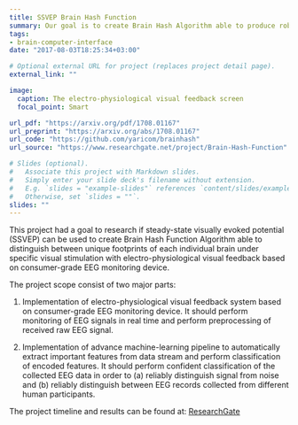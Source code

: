 ```yaml
---
title: SSVEP Brain Hash Function
summary: Our goal is to create Brain Hash Algorithm able to produce robust distinction between EEG signals of different humans under electro-physiological visual feedback based on steady-state visually evoked potential (SSVEP). It can be applied at variety of tasks from user authentication at online web services to user identification for physical access control systems.
tags:
- brain-computer-interface
date: "2017-08-03T18:25:34+03:00"

# Optional external URL for project (replaces project detail page).
external_link: ""

image:
  caption: The electro-physiological visual feedback screen
  focal_point: Smart

url_pdf: "https://arxiv.org/pdf/1708.01167"
url_preprint: "https://arxiv.org/abs/1708.01167"
url_code: "https://github.com/yaricom/brainhash"
url_source: "https://www.researchgate.net/project/Brain-Hash-Function"

# Slides (optional).
#   Associate this project with Markdown slides.
#   Simply enter your slide deck's filename without extension.
#   E.g. `slides = "example-slides"` references `content/slides/example-slides.md`.
#   Otherwise, set `slides = ""`.
slides: ""
---
```


This project had a goal to research if steady-state visually evoked potential (SSVEP) can be used to create Brain Hash Function Algorithm able to distinguish between unique footprints of each individual brain under specific visual stimulation with electro-physiological visual feedback based on consumer-grade EEG monitoring device.

The project scope consist of two major parts:

1. Implementation of electro-physiological visual feedback system based on consumer-grade EEG monitoring device. It should perform monitoring of EEG signals in real time and perform preprocessing of received raw EEG signal.

2. Implementation of advance machine-learning pipeline to automatically extract important features from data stream and perform classification of encoded features. It should perform confident classification of the collected EEG data in order to (a) reliably distinguish signal from noise and (b) reliably distinguish between EEG records collected from different human participants.

The project timeline and results can be found at: [ResearchGate](https://www.researchgate.net/project/Brain-Hash-Function)
